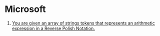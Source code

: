 # Microsoft

1. [You are given an array of strings tokens that represents an arithmetic expression in a Reverse Polish Notation.](https://leetcode.com/problems/evaluate-reverse-polish-notation/)
